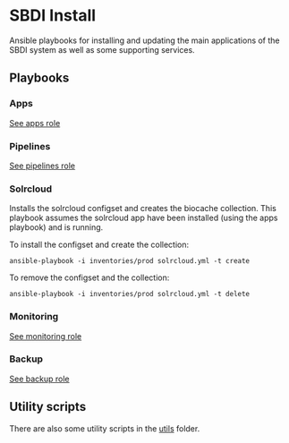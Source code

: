 # SBDI Install

Ansible playbooks for installing and updating the main applications of the SBDI system as well as some supporting services.

## Playbooks

### Apps
[See apps role](../roles/apps/README.md)

### Pipelines
[See pipelines role](../roles/pipelines/README.md)

### Solrcloud
Installs the solrcloud configset and creates the biocache collection. This playbook assumes the solrcloud app have been installed (using the apps playbook) and is running.

To install the configset and create the collection:
```
ansible-playbook -i inventories/prod solrcloud.yml -t create
```

To remove the configset and the collection:
```
ansible-playbook -i inventories/prod solrcloud.yml -t delete
```

### Monitoring
[See monitoring role](../roles/monitoring/README.md)

### Backup
[See backup role](../roles/backup/README.md)

## Utility scripts
There are also some utility scripts in the [utils](utils) folder.